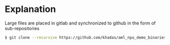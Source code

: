 # Explanation

Large files are placed in gitlab and synchronized to github in the form of sub-repositories

```sh
$ git clone --recursive https://github.com/khadas/aml_npu_demo_binaries.git
```
